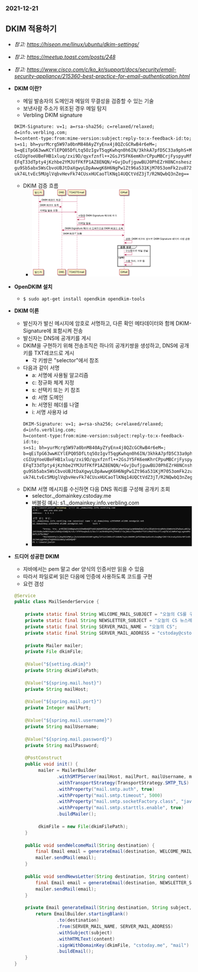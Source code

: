 ### 2021-12-21

## DKIM 적용하기
- *참고: https://hiseon.me/linux/ubuntu/dkim-settings/*
- *참고: https://meetup.toast.com/posts/248*
- *참고: https://www.cisco.com/c/ko_kr/support/docs/security/email-security-appliance/215360-best-practice-for-email-authentication.html*
- **DKIM 이란?**
    - 메일 발송자의 도메인과 메일의 무결성을 검증할 수 있는 기술
    - 보낸사람 주소가 위조된 경우 메일 탐지
    - Verbling DKIM signature
    ```
    DKIM-Signature: v=1; a=rsa-sha256; c=relaxed/relaxed; d=info.verbling.com; 
    h=content-type:from:mime-version:subject:reply-to:x-feedback-id:to; 
    s=s1; bh=yurMcrg5W97a0bnM840AyZYyEnx4j8QZcGCRwB4r6eM=; 
    b=qEiTpG63wwKCYlEPQ05DfLtq5OzIgvT5qgKwhqn0h6IN/3khkA7pfD5C33a9phS+MBTH 
    cGIUgYoeUBeFHB1xluq/zxi9D/qyxfznfl++2GsJY5FK6emKhrCPpuMBCrjFyspyuMfClZ 
    EFqT33dTpty4jKzhbe2YMJUfFKfP1AZ8ENQN/+GvjDufjguwBUJ0PhEZrH8NCnsheszPw9 
    gu9Sb5abx5WsCbvoUBJtDaXgwyLDpAwwgK6H6NgPw1Zt96a531KjM7053omFk2zu872lnG 
    uk74LtvEc5MUglVqbvHevFk74CUsxHUCaoTlKNq14UQCtVdZ3jT/R2NQwbQ3nZeg==
    ```
    - DKIM 검증 흐름
        - ![](../images/2021-12-21-dkim-검증흐름.png)

- **OpenDKIM 설치**
    - `$ sudo apt-get install opendkim opendkim-tools`

- **DKIM 이론**
    - 발신자가 발신 메시지에 암호로 서명하고, 다른 확인 메타데이터와 함께 DKIM-Signature에 포함시켜 전송
    - 발신자는 DNS에 공개키를 게시
    - DKIM을 구현하기 위해 전송조직은 하나의 공개키쌍을 생성하고, DNS에 공개키를 TXT레코드로 게시
        - 각 키쌍은 "selector"에서 참조
    - 다음과 같이 서명
        - a: 서명에 사용될 알고리즘
        - c: 정규화 체계 지정
        - s: 선택키 또는 키 참조
        - d: 서명 도메인
        - h: 서명된 헤더를 나열
        - i: 서명 사용자 id
        ```
        DKIM-Signature: v=1; a=rsa-sha256; c=relaxed/relaxed; d=info.verbling.com;
        h=content-type:from:mime-version:subject:reply-to:x-feedback-id:to;
        s=s1; bh=yurMcrg5W97a0bnM840AyZYyEnx4j8QZcGCRwB4r6eM=;
        b=qEiTpG63wwKCYlEPQ05DfLtq5OzIgvT5qgKwhqn0h6IN/3khkA7pfD5C33a9phS+MBTH
        cGIUgYoeUBeFHB1xluq/zxi9D/qyxfznfl++2GsJY5FK6emKhrCPpuMBCrjFyspyuMfClZ
        EFqT33dTpty4jKzhbe2YMJUfFKfP1AZ8ENQN/+GvjDufjguwBUJ0PhEZrH8NCnsheszPw9
        gu9Sb5abx5WsCbvoUBJtDaXgwyLDpAwwgK6H6NgPw1Zt96a531KjM7053omFk2zu872lnG
        uk74LtvEc5MUglVqbvHevFk74CUsxHUCaoTlKNq14UQCtVdZ3jT/R2NQwbQ3nZeg==
        ```
    - DKIM 서명 메시지를 수신하면 다음 DNS 쿼리를 구성해 공개키 조회
        - selector._domainkey.cstoday.me
        - 버블링 예시: s1._domainkey.info.verbling.com
        - ![](../images/2021-12-21-verbling-dkim.PNG)

- **드디어 성공한 DKIM**
    - 자바에서는 pem 말고 der 양식의 인증서만 읽을 수 있음
    - 따라서 파일로써 읽은 다음에 인증에 사용하도록 코드를 구현
    - 요런 갬성
    ```java
    @Service
    public class MailSenderService {
    
        private static final String WELCOME_MAIL_SUBJECT = "오늘의 CS를 구독해주셔서 감사합니다 🎁";
        private static final String NEWSLETTER_SUBJECT = "오늘의 CS 뉴스레터입니다 🎁";
        private static final String SERVER_MAIL_NAME = "오늘의 CS";
        private static final String SERVER_MAIL_ADDRESS = "cstoday@cstoday.me";
    
        private Mailer mailer;
        private File dkimFile;
    
        @Value("${setting.dkim}")
        private String dkimFilePath;
    
        @Value("${spring.mail.host}")
        private String mailHost;
    
        @Value("${spring.mail.port}")
        private Integer mailPort;
    
        @Value("${spring.mail.username}")
        private String mailUsername;
    
        @Value("${spring.mail.password}")
        private String mailPassword;
    
        @PostConstruct
        public void init() {
             mailer = MailerBuilder
                    .withSMTPServer(mailHost, mailPort, mailUsername, mailPassword)
                    .withTransportStrategy(TransportStrategy.SMTP_TLS)
                    .withProperty("mail.smtp.auth", true)
                    .withProperty("mail.smtp.timeout", 5000)
                    .withProperty("mail.smtp.socketFactory.class", "javax.net.ssl.SSLSocketFactory")
                    .withProperty("mail.smtp.starttls.enable", true)
                    .buildMailer();
    
             dkimFile = new File(dkimFilePath);
        }
    
        public void sendWelcomeMail(String destination) {
            final Email email = generateEmail(destination, WELCOME_MAIL_SUBJECT, WelcomeMail.welcomeMailContent);
            mailer.sendMail(email);
        }
    
        public void sendNewsLetter(String destination, String content) {
            final Email email = generateEmail(destination, NEWSLETTER_SUBJECT, content);
            mailer.sendMail(email);
        }
    
        private Email generateEmail(String destination, String subject, String content) {
            return EmailBuilder.startingBlank()
                    .to(destination)
                    .from(SERVER_MAIL_NAME, SERVER_MAIL_ADDRESS)
                    .withSubject(subject)
                    .withHTMLText(content)
                    .signWithDomainKey(dkimFile, "cstoday.me", "mail")
                    .buildEmail();
        }
    }
    ```